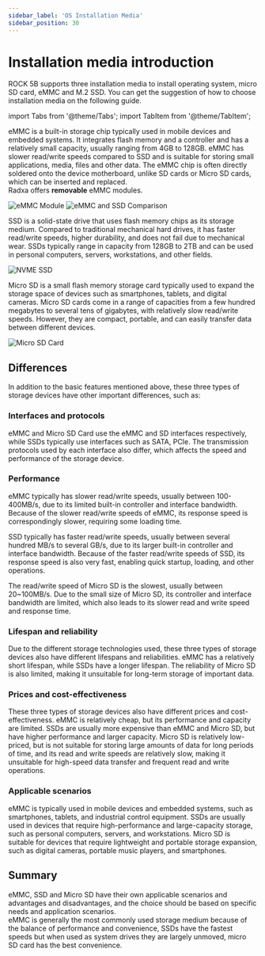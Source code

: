 ```yaml
---
sidebar_label: 'OS Installation Media'
sidebar_position: 30
---
```


# Installation media introduction

ROCK 5B supports three installation media to install operating system, micro SD card, eMMC and M.2 SSD. 
You can get the suggestion of how to choose installation media on the following guide. 

import Tabs from '@theme/Tabs';
import TabItem from '@theme/TabItem';

<Tabs>
  <TabItem value="eMMC" label="eMMC" default>

eMMC is a built-in storage chip typically used in mobile devices and embedded systems. It integrates flash memory and a controller and has a relatively small capacity, usually ranging from 4GB to 128GB. eMMC has slower read/write speeds compared to SSD and is suitable for storing small applications, media, files and other data. The eMMC chip is often directly soldered onto the device motherboard, unlike SD cards or Micro SD cards, which can be inserted and replaced.  
Radxa offers **removable** eMMC modules.

![eMMC Module](/img/accessories/emmc_related_01.webp)
![eMMC and SSD Comparison](/img/accessories/emmc_ssd_comparison.webp)
  </TabItem>
  <TabItem value="NVMe" label="NVMe">

SSD is a solid-state drive that uses flash memory chips as its storage medium. Compared to traditional mechanical hard drives, it has faster read/write speeds, higher durability, and does not fail due to mechanical wear. SSDs typically range in capacity from 128GB to 2TB and can be used in personal computers, servers, workstations, and other fields.

![NVME SSD](/img/accessories/nvme-ssd-01.webp)
  </TabItem>
  <TabItem value="Micro SD" label="Micro SD">

Micro SD is a small flash memory storage card typically used to expand the storage space of devices such as smartphones, tablets, and digital cameras. Micro SD cards come in a range of capacities from a few hundred megabytes to several tens of gigabytes, with relatively slow read/write speeds. However, they are compact, portable, and can easily transfer data between different devices.

![Micro SD Card](/img/accessories/micro-sd-01.webp)
  </TabItem>
</Tabs>

## Differences

In addition to the basic features mentioned above, these three types of storage devices have other important differences, such as:

### Interfaces and protocols

eMMC and Micro SD Card use the eMMC and SD interfaces respectively, while SSDs typically use interfaces such as SATA, PCIe. 
The transmission protocols used by each interface also differ, which affects the speed and performance of the storage device.  

### Performance

eMMC typically has slower read/write speeds, usually between 100-400MB/s, due to its limited built-in controller and interface bandwidth. Because of the slower read/write speeds of eMMC, its response speed is correspondingly slower, requiring some loading time.

SSD typically has faster read/write speeds, usually between several hundred MB/s to several GB/s, due to its larger built-in controller and interface bandwidth. Because of the faster read/write speeds of SSD, its response speed is also very fast, enabling quick startup, loading, and other operations.

The read/write speed of Micro SD is the slowest, usually between 20~100MB/s. Due to the small size of Micro SD, its controller and interface bandwidth are limited, which also leads to its slower read and write speed and response time.

### Lifespan and reliability

Due to the different storage technologies used, these three types of storage devices also have different lifespans and reliabilities. eMMC has a relatively short lifespan, while SSDs have a longer lifespan. The reliability of Micro SD is also limited, making it unsuitable for long-term storage of important data.

### Prices and cost-effectiveness

These three types of storage devices also have different prices and cost-effectiveness. eMMC is relatively cheap, but its performance and capacity are limited. SSDs are usually more expensive than eMMC and Micro SD, but have higher performance and larger capacity. Micro SD is relatively low-priced, but is not suitable for storing large amounts of data for long periods of time, and its read and write speeds are relatively slow, making it unsuitable for high-speed data transfer and frequent read and write operations.

### Applicable scenarios

eMMC is typically used in mobile devices and embedded systems, such as smartphones, tablets, and industrial control equipment. SSDs are usually used in devices that require high-performance and large-capacity storage, such as personal computers, servers, and workstations. Micro SD is suitable for devices that require lightweight and portable storage expansion, such as digital cameras, portable music players, and smartphones.

## Summary

eMMC, SSD and Micro SD have their own applicable scenarios and advantages and disadvantages, and the choice should be based on specific needs and application scenarios.  
eMMC is generally the most commonly used storage medium because of the balance of performance and convenience, SSDs have the fastest speeds but when used as system drives they are largely unmoved, micro SD card has the best convenience.
